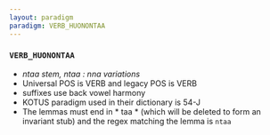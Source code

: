 ```yaml
---
layout: paradigm
paradigm: VERB_HUONONTAA
---
```

### ` VERB_HUONONTAA `

* _ntaa stem, ntaa : nna variations_
* Universal POS is VERB and legacy POS is VERB
* suffixes use back vowel harmony
* KOTUS paradigm used in their dictionary is 54-J
* The lemmas must end in * taa * (which will be deleted to form an invariant stub) and the regex matching the lemma is ` ntaa `
